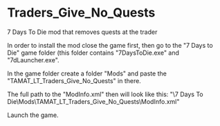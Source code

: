 # Traders_Give_No_Quests
7 Days To Die mod that removes quests at the trader

In order to install the mod close the game first, then go to the "7 Days to Die" game folder (this folder contains "7DaysToDie.exe" and "7dLauncher.exe".

In the game folder create a folder "Mods" and paste the "TAMAT_LT_Traders_Give_No_Quests" in there.

The full path to the "ModInfo.xml" then will look like this:
"\7 Days To Die\Mods\TAMAT_LT_Traders_Give_No_Quests\ModInfo.xml"

Launch the game.
